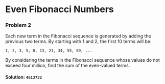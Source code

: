 # Even Fibonacci Numbers
### Problem 2

Each new term in the Fibonacci sequence is generated by
adding the previous two terms. By starting with 1
and 2, the first 10 terms will be:

    1, 2, 3, 5, 8, 13, 21, 34, 55, 89, ...

By considering the terms in the Fibonacci sequence 
whose values do not exceed four million, find the sum 
of the even-valued terms.


#### Solution: `4613732`